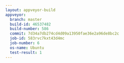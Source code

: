 ```yaml
---
layout: appveyor-build
appveyor:
  branch: master
  build-id: 46537482
  build-number: 586
  commit: 7d34a7db274cd4d09a13950fae36e2a96de8bc2c
  job-id: 583rvc7kxt43d4mc
  job-number: 6
  os-name: Ubuntu
  test-result: 1
---
```

